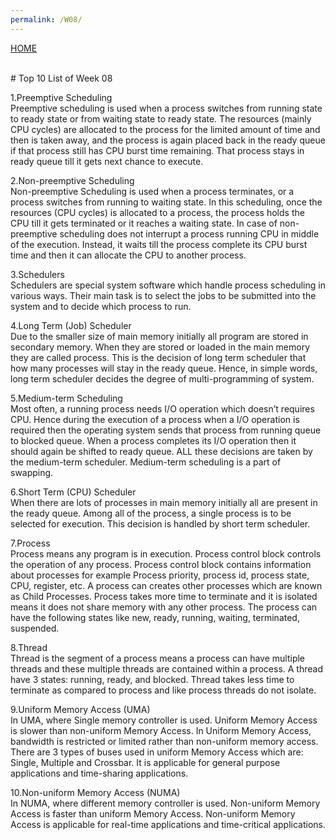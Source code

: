 ```yaml
---
permalink: /W08/
---
```

[HOME](../)

<br>
# Top 10 List of Week 08

1.Preemptive Scheduling<br>
Preemptive scheduling is used when a process switches from running state to ready state or from waiting state to ready state. The resources (mainly CPU cycles) are allocated to the process for the limited amount of time and then is taken away, and the process is again placed back in the ready queue if that process still has CPU burst time remaining. That process stays in ready queue till it gets next chance to execute.<br>

2.Non-preemptive Scheduling<br>
Non-preemptive Scheduling is used when a process terminates, or a process switches from running to waiting state. In this scheduling, once the resources (CPU cycles) is allocated to a process, the process holds the CPU till it gets terminated or it reaches a waiting state. In case of non-preemptive scheduling does not interrupt a process running CPU in middle of the execution. Instead, it waits till the process complete its CPU burst time and then it can allocate the CPU to another process.<br>

3.Schedulers<br>
Schedulers are special system software which handle process scheduling in various ways. Their main task is to select the jobs to be submitted into the system and to decide which process to run.<br>

4.Long Term (Job) Scheduler<br>
Due to the smaller size of main memory initially all program are stored in secondary memory. When they are stored or loaded in the main memory they are called process. This is the decision of long term scheduler that how many processes will stay in the ready queue. Hence, in simple words, long term scheduler decides the degree of multi-programming of system.<br>

5.Medium-term Scheduling<br>
Most often, a running process needs I/O operation which doesn’t requires CPU. Hence during the execution of a process when a I/O operation is required then the operating system sends that process from running queue to blocked queue. When a process completes its I/O operation then it should again be shifted to ready queue. ALL these decisions are taken by the medium-term scheduler. Medium-term scheduling is a part of swapping.<br>

6.Short Term (CPU) Scheduler<br>
When there are lots of processes in main memory initially all are present in the ready queue. Among all of the process, a single process is to be selected for execution. This decision is handled by short term scheduler.<br>

7.Process<br>
Process means any program is in execution. Process control block controls the operation of any process. Process control block contains information about processes for example Process priority, process id, process state, CPU, register, etc. A process can creates other processes which are known as Child Processes. Process takes more time to terminate and it is isolated means it does not share memory with any other process. The process can have the following states like new, ready, running, waiting, terminated, suspended.<br>

8.Thread<br>
Thread is the segment of a process means a process can have multiple threads and these multiple threads are contained within a process. A thread have 3 states: running, ready, and blocked. Thread takes less time to terminate as compared to process and like process threads do not isolate.<br>

9.Uniform Memory Access (UMA)<br>
In UMA, where Single memory controller is used. Uniform Memory Access is slower than non-uniform Memory Access. In Uniform Memory Access, bandwidth is restricted or limited rather than non-uniform memory access. There are 3 types of buses used in uniform Memory Access which are: Single, Multiple and Crossbar. It is applicable for general purpose applications and time-sharing applications.<br>

10.Non-uniform Memory Access (NUMA)<br>
In NUMA, where different memory controller is used. Non-uniform Memory Access is faster than uniform Memory Access. Non-uniform Memory Access is applicable for real-time applications and time-critical applications.<br>
